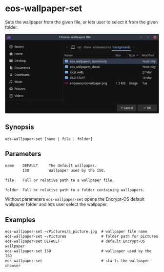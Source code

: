 # eos-wallpaper-set

Sets the wallpaper from the given file, or lets user to select it from the given folder.

![](eos-wallpaper-set.png)

## Synopsis
```
eos-wallpaper-set [name | file | folder]
```

## Parameters

```
name    DEFAULT     The default wallpaper.
        ISO         Wallpaper used by the ISO.

file    Full or relative path to a wallpaper file.

folder  Full or relative path to a folder containing wallpapers.
```
Without parameters `eos-wallpaper-set` opens the Encrypt-OS default wallpaper folder and lets user select the wallpaper.

## Examples

```
eos-wallpaper-set ~/Pictures/a_picture.jpg  # wallpaper file name
eos-wallpaper-set ~/Pictures                # folder path for pictures
eos-wallpaper-set DEFAULT                   # default Encrypt-OS wallpaper
eos-wallpaper-set ISO                       # wallpaper used by the ISO
eos-wallpaper-set                           # starts the wallpaper chooser
```
